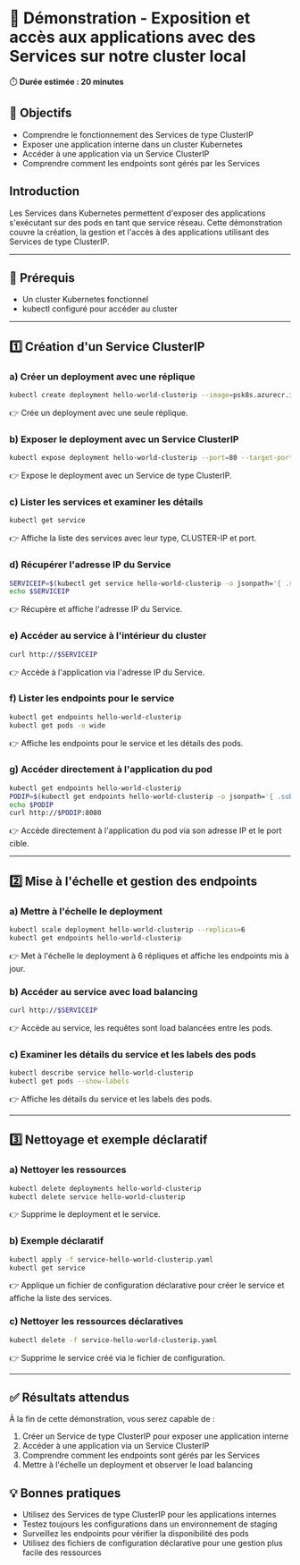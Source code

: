 
# 🧪 Démonstration - Exposition et accès aux applications avec des Services sur notre cluster local
⏱️ **Durée estimée : 20 minutes**

## 🎯 Objectifs
- Comprendre le fonctionnement des Services de type ClusterIP
- Exposer une application interne dans un cluster Kubernetes
- Accéder à une application via un Service ClusterIP
- Comprendre comment les endpoints sont gérés par les Services

## Introduction
Les Services dans Kubernetes permettent d'exposer des applications s'exécutant sur des pods en tant que service réseau. Cette démonstration couvre la création, la gestion et l'accès à des applications utilisant des Services de type ClusterIP.

---

## 🔧 Prérequis
- Un cluster Kubernetes fonctionnel
- kubectl configuré pour accéder au cluster

---

## 1️⃣ Création d'un Service ClusterIP

### a) Créer un deployment avec une réplique
```bash
kubectl create deployment hello-world-clusterip --image=psk8s.azurecr.io/hello-app:1.0
```
👉 Crée un deployment avec une seule réplique.

### b) Exposer le deployment avec un Service ClusterIP
```bash
kubectl expose deployment hello-world-clusterip --port=80 --target-port=8080 --type ClusterIP
```
👉 Expose le deployment avec un Service de type ClusterIP.

### c) Lister les services et examiner les détails
```bash
kubectl get service
```
👉 Affiche la liste des services avec leur type, CLUSTER-IP et port.

### d) Récupérer l'adresse IP du Service
```bash
SERVICEIP=$(kubectl get service hello-world-clusterip -o jsonpath='{ .spec.clusterIP }')
echo $SERVICEIP
```
👉 Récupère et affiche l'adresse IP du Service.

### e) Accéder au service à l'intérieur du cluster
```bash
curl http://$SERVICEIP
```
👉 Accède à l'application via l'adresse IP du Service.

### f) Lister les endpoints pour le service
```bash
kubectl get endpoints hello-world-clusterip
kubectl get pods -o wide
```
👉 Affiche les endpoints pour le service et les détails des pods.

### g) Accéder directement à l'application du pod
```bash
kubectl get endpoints hello-world-clusterip
PODIP=$(kubectl get endpoints hello-world-clusterip -o jsonpath='{ .subsets[].addresses[].ip }')
echo $PODIP
curl http://$PODIP:8080
```
👉 Accède directement à l'application du pod via son adresse IP et le port cible.

---

## 2️⃣ Mise à l'échelle et gestion des endpoints

### a) Mettre à l'échelle le deployment
```bash
kubectl scale deployment hello-world-clusterip --replicas=6
kubectl get endpoints hello-world-clusterip
```
👉 Met à l'échelle le deployment à 6 répliques et affiche les endpoints mis à jour.

### b) Accéder au service avec load balancing
```bash
curl http://$SERVICEIP
```
👉 Accède au service, les requêtes sont load balancées entre les pods.

### c) Examiner les détails du service et les labels des pods
```bash
kubectl describe service hello-world-clusterip
kubectl get pods --show-labels
```
👉 Affiche les détails du service et les labels des pods.

---

## 3️⃣ Nettoyage et exemple déclaratif

### a) Nettoyer les ressources
```bash
kubectl delete deployments hello-world-clusterip
kubectl delete service hello-world-clusterip
```
👉 Supprime le deployment et le service.

### b) Exemple déclaratif
```bash
kubectl apply -f service-hello-world-clusterip.yaml
kubectl get service
```
👉 Applique un fichier de configuration déclarative pour créer le service et affiche la liste des services.

### c) Nettoyer les ressources déclaratives
```bash
kubectl delete -f service-hello-world-clusterip.yaml
```
👉 Supprime le service créé via le fichier de configuration.

---

## ✅ Résultats attendus
À la fin de cette démonstration, vous serez capable de :
1. Créer un Service de type ClusterIP pour exposer une application interne
2. Accéder à une application via un Service ClusterIP
3. Comprendre comment les endpoints sont gérés par les Services
4. Mettre à l'échelle un deployment et observer le load balancing

## 💡 Bonnes pratiques
- Utilisez des Services de type ClusterIP pour les applications internes
- Testez toujours les configurations dans un environnement de staging
- Surveillez les endpoints pour vérifier la disponibilité des pods
- Utilisez des fichiers de configuration déclarative pour une gestion plus facile des ressources

